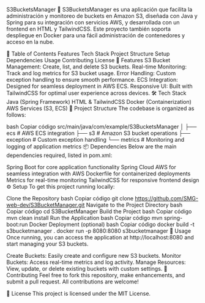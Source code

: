 S3BucketsManager 📂
S3BucketsManager es una aplicación que facilita la administración y monitoreo de buckets en Amazon S3, diseñada con Java y Spring para su integración con servicios AWS, y desarrollada con un frontend en HTML y TailwindCSS. Este proyecto también soporta despliegue en Docker para una fácil administración de contenedores y acceso en la nube.

📌 Table of Contents
Features
Tech Stack
Project Structure
Setup
Dependencies
Usage
Contributing
License
🚀 Features
S3 Bucket Management: Create, list, and delete S3 buckets.
Real-time Monitoring: Track and log metrics for S3 bucket usage.
Error Handling: Custom exception handling to ensure smooth performance.
ECS Integration: Designed for seamless deployment in AWS ECS.
Responsive UI: Built with TailwindCSS for optimal user experience across devices.
🛠️ Tech Stack
Java (Spring Framework)
HTML & TailwindCSS
Docker (Containerization)
AWS Services (S3, ECS)
📂 Project Structure
The codebase is organized as follows:

bash
Copiar código
src/main/java/com/example/S3BucketsManager
│
├── ecs          # AWS ECS integration
├── s3           # Amazon S3 bucket operations
├── exception    # Custom exception handling
└── metrics      # Monitoring and logging of application metrics
📦 Dependencies
Below are the main dependencies required, listed in pom.xml:

Spring Boot for core application functionality
Spring Cloud AWS for seamless integration with AWS
Dockerfile for containerized deployments
Metrics for real-time monitoring
TailwindCSS for responsive frontend design
⚙️ Setup
To get this project running locally:

Clone the Repository
bash
Copiar código
git clone https://github.com/SMG-web-dev/S3BucketManager.git
Navigate to the Project Directory
bash
Copiar código
cd S3BucketManager
Build the Project
bash
Copiar código
mvn clean install
Run the Application
bash
Copiar código
mvn spring-boot:run
Docker Deployment (optional)
bash
Copiar código
docker build -t s3bucketmanager .
docker run -p 8080:8080 s3bucketmanager
📖 Usage
Once running, you can access the application at http://localhost:8080 and start managing your S3 buckets.

Create Buckets: Easily create and configure new S3 buckets.
Monitor Buckets: Access real-time metrics and log activity.
Manage Resources: View, update, or delete existing buckets with custom settings.
🤝 Contributing
Feel free to fork this repository, make enhancements, and submit a pull request. All contributions are welcome!

📝 License
This project is licensed under the MIT License.
